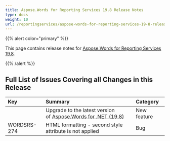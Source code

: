 ```yaml
---
title: Aspose.Words for Reporting Services 19.8 Release Notes
type: docs
weight: 10
url: /reportingservices/aspose-words-for-reporting-services-19-8-release-notes/
---
```


{{% alert color="primary" %}} 

This page contains release notes for [Aspose.Words for Reporting Services 19.8](https://downloads.aspose.com/words/reportingservices/new-releases/aspose.words-for-reporting-services-19.8-\(msi\)/).

{{% /alert %}} 

## **Full List of Issues Covering all Changes in this Release**

|**Key** |**Summary** |**Category** |
| :- | :- | :- |
| |Upgrade to the latest version of [Aspose.Words for .NET (19.8)](https://docs.aspose.com/display/wordsnet/Aspose.Words+for+.NET+19.8+Release+Notes)|New feature|
|WORDSRS-274|HTML formatting - second style attribute is not applied|Bug|


